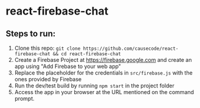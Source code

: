 # react-firebase-chat

## Steps to run:

1. Clone this repo: `git clone https://github.com/causecode/react-firebase-chat && cd react-firebase-chat`
2. Create a Firebase Project at https://firebase.google.com and create an app using "Add Firebase to your web app"
3. Replace the placeholder for the credentials in `src/firebase.js` with the ones provided by Firebase
4. Run the dev/test build by running `npm start` in the project folder
5. Access the app in your browser at the URL mentioned on the command prompt.